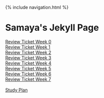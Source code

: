 {% include navigation.html %}
# Samaya's Jekyll Page
<a href="https://github.com/samayass/Tri3-Samaya/issues/1">Review Ticket Week 0</a><br>
<a href="https://github.com/samayass/Tri3-Samaya/issues/2">Review Ticket Week 1</a><br>
<a href="https://github.com/samayass/Tri3-Samaya/issues/4">Review Ticket Week 2</a><br>
<a href="https://github.com/samayass/Tri3-Samaya/issues/5">Review Ticket Week 3</a><br>
<a href="https://github.com/samayass/Tri3-Samaya/issues/6">Review Ticket Week 4</a><br>
<a href="https://github.com/samayass/Tri3-Samaya/issues/8">Review Ticket Week 5</a><br>
<a href="https://github.com/samayass/Tri3-Samaya/issues/9">Review Ticket Week 6</a><br>
<a href="https://github.com/samayass/Tri3-Samaya/issues/10">Review Ticket Week 7</a><br>
<br>
<a href="https://github.com/samayass/Tri3-Samaya/issues/7">Study Plan</a><br>




